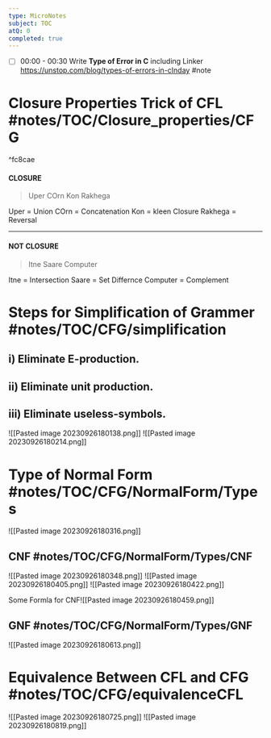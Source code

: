 ```yaml
---
type: MicroNotes
subject: TOC
atQ: 0
completed: true
---
```

- [ ] 00:00 - 00:30 Write **Type of Error in C** including Linker https://unstop.com/blog/types-of-errors-in-cInday
#note
# Closure Properties Trick of CFL #notes/TOC/Closure_properties/CFG

^fc8cae

#### CLOSURE
> Uper COrn Kon Rakhega 

Uper = Union
COrn = Concatenation
Kon = kleen Closure
Rakhega = Reversal

---
#### NOT CLOSURE
> Itne Saare Computer

Itne = Intersection
Saare = Set Differnce
Computer = Complement



# Steps for Simplification of Grammer #notes/TOC/CFG/simplification 

## i) Eliminate E-production.
## ii) Eliminate unit production.
## iii) Eliminate useless-symbols.
![[Pasted image 20230926180138.png]]
![[Pasted image 20230926180214.png]]

# Type of Normal Form #notes/TOC/CFG/NormalForm/Types
![[Pasted image 20230926180316.png]]

## CNF #notes/TOC/CFG/NormalForm/Types/CNF
![[Pasted image 20230926180348.png]]
![[Pasted image 20230926180405.png]]
![[Pasted image 20230926180422.png]]

Some Formla for CNF![[Pasted image 20230926180459.png]]


## GNF #notes/TOC/CFG/NormalForm/Types/GNF
![[Pasted image 20230926180613.png]]

# Equivalence Between CFL and CFG #notes/TOC/CFG/equivalenceCFL
![[Pasted image 20230926180725.png]]
![[Pasted image 20230926180819.png]]

